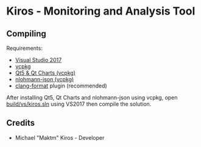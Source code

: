 # Kiros - Monitoring and Analysis Tool

## Compiling
Requirements:
* [Visual Studio 2017](https://goo.gl/DC4tpD)
* [vcpkg](https://goo.gl/fxkSTM)
* [Qt5 & Qt Charts (vcpkg)](https://goo.gl/523pHf)
* [nlohmann-json (vcpkg)](https://goo.gl/qBHsQ4)
* [clang-format](https://goo.gl/NSQ6Qr) plugin (recommended)

After installing Qt5, Qt Charts and nlohmann-json using vcpkg, open
[build/vs/kiros.sln](build/vs/kiros.sln) using VS2017 then compile the solution.

## Credits
* Michael "Maktm" Kiros - Developer